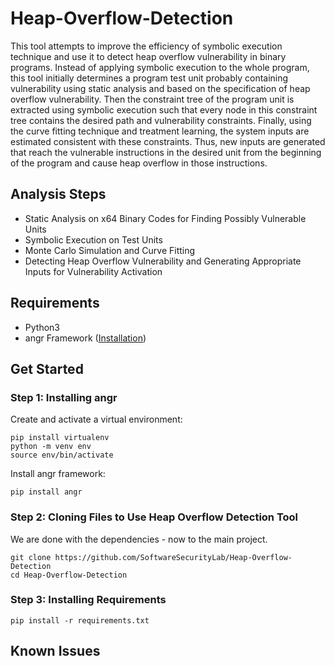 # Heap-Overflow-Detection

This tool attempts to improve the efficiency of symbolic execution technique and use it to detect heap overflow vulnerability in binary programs. Instead of applying symbolic execution to the whole program, this tool initially determines a program test unit probably containing vulnerability using static analysis and based on the specification of heap overflow vulnerability. Then the constraint tree of the program unit is extracted using symbolic execution such that every node in this constraint tree contains the desired path and vulnerability constraints. Finally, using the curve fitting technique and treatment learning, the system inputs are estimated consistent with these constraints. Thus, new inputs are generated that reach the vulnerable instructions in the desired unit from the beginning of the program and cause heap overflow in those instructions.

Analysis Steps 
------------
* Static Analysis on x64 Binary Codes for Finding Possibly Vulnerable Units
* Symbolic Execution on Test Units
* Monte Carlo Simulation and Curve Fitting
* Detecting Heap Overflow Vulnerability and Generating Appropriate Inputs for Vulnerability Activation

## Requirements
- Python3
- angr Framework ([Installation](https://angr.io))

Get Started
------------
### Step 1: Installing angr
Create and activate a virtual environment:
```
pip install virtualenv
python -m venv env 
source env/bin/activate
```
Install angr framework:
```
pip install angr
```

### Step 2: Cloning Files to Use Heap Overflow Detection Tool
We are done with the dependencies - now to the main project.
```
git clone https://github.com/SoftwareSecurityLab/Heap-Overflow-Detection
cd Heap-Overflow-Detection
```

### Step 3: Installing Requirements
```
pip install -r requirements.txt
```

## Known Issues


